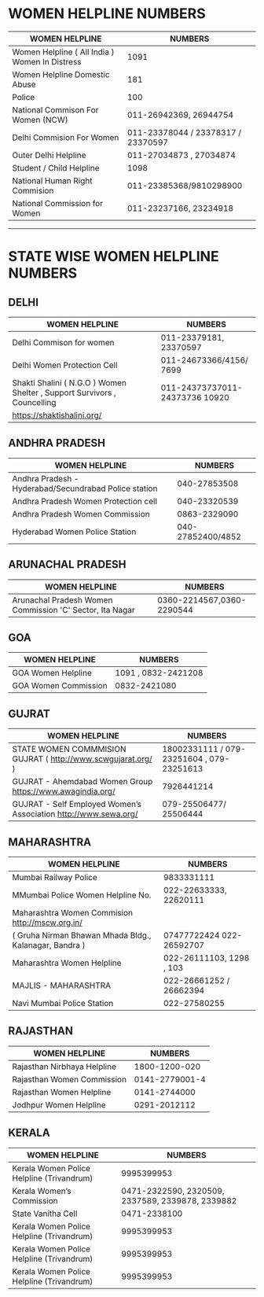 # WOMEN HELPLINE NUMBERS

|  WOMEN HELPLINE | NUMBERS  | 
|----------|-------------|
|Women Helpline ( All India ) Women In Distress |  1091 | 
|Women Helpline Domestic Abuse |    181  |  
| Police | 	100 |  
| National Commison For Women (NCW) | 	011-26942369, 26944754 |  
| Delhi Commision For Women | 	011-23378044 / 23378317 / 23370597 |  
| Outer Delhi Helpline | 	011-27034873 , 27034874|  
| Student / Child Helpline | 		1098 |  
| National Human Right Commision| 		011-23385368/9810298900 |  
|National Commission for Women|  011-23237166, 23234918 | 




--- 




# STATE WISE WOMEN HELPLINE   NUMBERS  
## DELHI 
|  WOMEN HELPLINE |   NUMBERS   |
|----------|-------------|
|Delhi Commison for women|  011-23379181, 23370597 | 
|Delhi Women Protection Cell | 011-24673366/4156/ 7699 | 
|Shakti Shalini ( N.G.O ) Women Shelter , Support Survivors , Councelling |  011-24373737011-24373736 10920 |
https://shaktishalini.org/ |

## ANDHRA PRADESH
| WOMEN HELPLINE |  NUMBERS   | 
|----------|-------------|
| Andhra Pradesh - Hyderabad/Secundrabad Police station | 040-27853508 |
| Andhra Pradesh Women Protection cell | 040-23320539 | 
| Andhra Pradesh Women Commission | 0863-2329090 | 
| Hyderabad Women Police Station | 040-27852400/4852| 

## ARUNACHAL PRADESH

| WOMEN HELPLINE |  NUMBERS   | 
|----------|-------------|
| Arunachal Pradesh Women Commission 'C' Sector, Ita Nagar | 0360-2214567,0360-2290544|

 ## GOA

| WOMEN HELPLINE |  NUMBERS   | 
|----------|-------------|
| GOA Women Helpline | 1091 , 0832-2421208|
| GOA Women Commission  | 0832-2421080 |

 ## GUJRAT

| WOMEN HELPLINE |  NUMBERS   | 
|----------|-------------|
| STATE WOMEN COMMMISION GUJRAT ( http://www.scwgujarat.org/ ) | 18002331111 / 079-23251604 , 079-23251613|
| GUJRAT - Ahemdabad Women Group https://www.awagindia.org/ | 7926441214 | 
| GUJRAT - Self Employed Women’s Association http://www.sewa.org/ | 079-25506477/ 25506444 |




 ## MAHARASHTRA 

| WOMEN HELPLINE |  NUMBERS   | 
|----------|-------------|
| Mumbai Railway Police | 9833331111|
| MMumbai Police Women Helpline No.  |022-22633333, 22620111|
| Maharashtra Women Commision http://mscw.org.in/
( Gruha Nirman Bhawan Mhada Bldg., Kalanagar, Bandra ) | 07477722424  022-26592707|
| Maharashtra Women Helpline |022-26111103, 1298 , 103|
|MAJLIS - MAHARASHTRA | 022-26661252 / 26662394|
|Navi Mumbai Police Station | 022-27580255 |





 ## RAJASTHAN 

| WOMEN HELPLINE |  NUMBERS   | 
|----------|-------------|
| Rajasthan Nirbhaya Helpline | 1800-1200-020 |
| Rajasthan Women Commission | 0141-2779001-4 | 
| Rajasthan Women Helpline | 0141-2744000 |
|Jodhpur Women Helpline|0291-2012112 |



 ## KERALA

| WOMEN HELPLINE |  NUMBERS   | 
|----------|-------------|
|Kerala Women Police Helpline (Trivandrum) | 9995399953|
| Kerala Women’s Commission | 0471-2322590, 2320509, 2337589, 2339878, 2339882 |
|State Vanitha Cell | 0471-2338100|
|Kerala Women Police Helpline (Trivandrum) | 9995399953|
|Kerala Women Police Helpline (Trivandrum) | 9995399953|
|Kerala Women Police Helpline (Trivandrum) | 9995399953|
